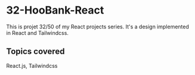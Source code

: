 # 32-HooBank-React

This is projet 32/50 of my React projects series. It's a design implemented in React and Tailwindcss.

## Topics covered
React.js, Tailwindcss